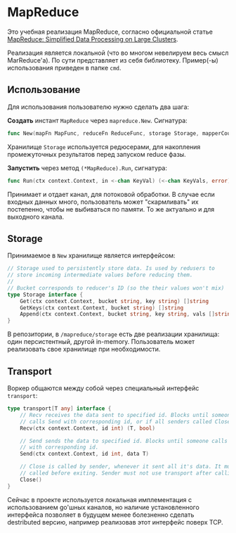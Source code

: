 # MapReduce

Это учебная реализация MapReduce, согласно официальной статье
[MapReduce: Simplified Data Processing on Large
Clusters](https://research.google.com/archive/mapreduce-osdi04.pdf).

Реализация является локальной (что во многом невелируем весь смысл MarReduce'а). По сути представляет из себя
библиотеку. Пример(-ы) использования приведен в папке `cmd`.

## Использование

Для использования пользователю нужно сделать два шага:

**Создать** инстант `MapReduce` через `mapreduce.New`. Сигнатурa: 

```go
func New(mapFn MapFunc, reduceFn ReduceFunc, storage Storage, mapperCount, reducerCount int) *MapReduce
```

Хранилище `Storage` используется редюсерами, для накопления промежуточных
результатов перед запуском reduce фазы.

**Запустить** через метод `(*MapReduce).Run`, сигнатура: 

```go
func Run(ctx context.Context, in <-chan KeyVal) (<-chan KeyVals, error)
```

Принимает и отдает канал, для потоковой обработки. В случае если входных
данных много, пользователь может "скармливать" их постепенно, чтобы не выбиваться
по памяти. То же актуально и для выходного канала.

## Storage

Принимаемое в `New` хранилище является интерфейсом:

```go
// Storage used to persistently store data. Is used by redusers to
// store incoming intermediate values before reducing them.
//
// Bucket corresponds to reducer's ID (so the their values won't mix)
type Storage interface {
	Get(ctx context.Context, bucket string, key string) []string
	GetKeys(ctx context.Context, bucket string) []string
	Append(ctx context.Context, bucket string, key string, vals []string)
}
```

В репозитории, в `/mapreduce/storage` есть две реализации хранилища: один
персистентный, другой in-memory. Пользователь может реализовать свое хранилище
при необходимости.

## Transport 

Воркер общаются между собой через специальный интерфейс `transport`:

```go
type transport[T any] interface {
	// Recv receives the data sent to specified id. Blocks until someone
	// calls Send with corresponding id, or if all senders called Close.
	Recv(ctx context.Context, id int) (T, bool)

	// Send sends the data to specified id. Blocks until someone calls Recv
	// with corresponding id.
	Send(ctx context.Context, id int, data T)

	// Close is called by sender, whenever it sent all it's data. It must be
	// called before exiting. Sender must not use transport after calling Close.
	Close()
}
```

Сейчас в проекте используется локальная имплементация с использованием go'шных
каналов, но наличие установленного интерфейса позволяет в будущем менее
болезненно сделать destributed версию, например реализовав этот интерфейс поверх
TCP.
